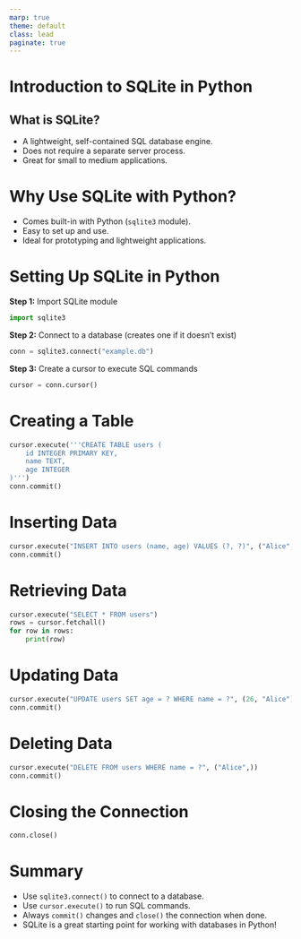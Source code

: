 ```yaml
---
marp: true
theme: default
class: lead
paginate: true
---
```


<!-- headingDivider: 1 -->
<!-- backgroundColor: black -->
<!-- class: invert -->

# Introduction to SQLite in Python

## What is SQLite?
- A lightweight, self-contained SQL database engine.
- Does not require a separate server process.
- Great for small to medium applications.

# Why Use SQLite with Python?
- Comes built-in with Python (`sqlite3` module).
- Easy to set up and use.
- Ideal for prototyping and lightweight applications.

# Setting Up SQLite in Python
**Step 1:** Import SQLite module
```python
import sqlite3
```

**Step 2:** Connect to a database (creates one if it doesn’t exist)
```python
conn = sqlite3.connect("example.db")
```

**Step 3:** Create a cursor to execute SQL commands
```python
cursor = conn.cursor()
```

# Creating a Table
```python
cursor.execute('''CREATE TABLE users (
    id INTEGER PRIMARY KEY,
    name TEXT,
    age INTEGER
)''')
conn.commit()
```

# Inserting Data
```python
cursor.execute("INSERT INTO users (name, age) VALUES (?, ?)", ("Alice", 25))
conn.commit()
```

# Retrieving Data
```python
cursor.execute("SELECT * FROM users")
rows = cursor.fetchall()
for row in rows:
    print(row)
```

# Updating Data
```python
cursor.execute("UPDATE users SET age = ? WHERE name = ?", (26, "Alice"))
conn.commit()
```

# Deleting Data
```python
cursor.execute("DELETE FROM users WHERE name = ?", ("Alice",))
conn.commit()
```

# Closing the Connection
```python
conn.close()
```

# Summary
- Use `sqlite3.connect()` to connect to a database.
- Use `cursor.execute()` to run SQL commands.
- Always `commit()` changes and `close()` the connection when done.
- SQLite is a great starting point for working with databases in Python!
